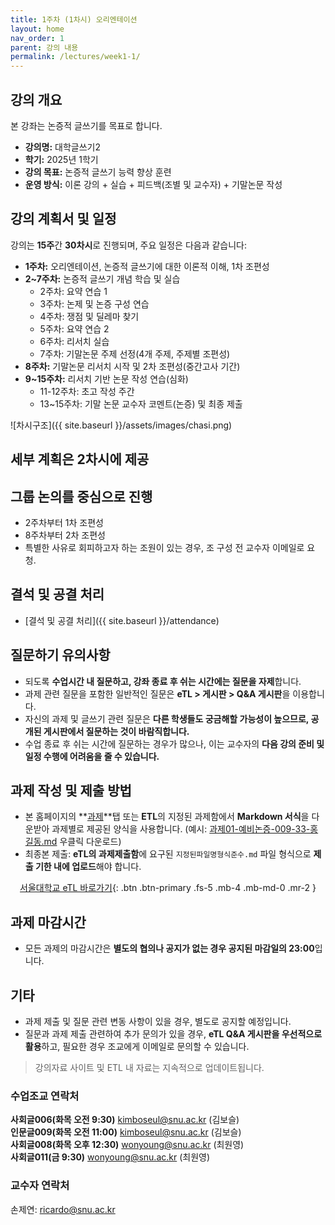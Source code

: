```yaml
---
title: 1주차 (1차시) 오리엔테이션
layout: home
nav_order: 1
parent: 강의 내용
permalink: /lectures/week1-1/
---
```


## 강의 개요

본 강좌는 논증적 글쓰기를 목표로 합니다.

- **강의명:** 대학글쓰기2
- **학기:** 2025년 1학기
- **강의 목표:** 논증적 글쓰기 능력 향상 훈련
- **운영 방식:** 이론 강의 + 실습 + 피드백(조별 및 교수자) + 기말논문 작성

## 강의 계획서 및 일정

강의는 **15주**간 **30차시**로 진행되며, 주요 일정은 다음과 같습니다:

- **1주차:** 오리엔테이션, 논증적 글쓰기에 대한 이론적 이해, 1차 조편성
- **2~7주차:** 논증적 글쓰기 개념 학습 및 실습
  - 2주차: 요약 연습 1
  - 3주차: 논제 및 논증 구성 연습
  - 4주차: 쟁점 및 딜레마 찾기
  - 5주차: 요약 연습 2
  - 6주차: 리서치 실습
  - 7주차: 기말논문 주제 선정(4개 주제, 주제별 조편성)
- **8주차:** 기말논문 리서치 시작 및 2차 조편성(중간고사 기간)
- **9~15주차:** 리서치 기반 논문 작성 연습(심화)
  - 11-12주차: 초고 작성 주간
  - 13~15주차: 기말 논문 교수자 코멘트(논증) 및 최종 제출

![차시구조]({{ site.baseurl }}/assets/images/chasi.png)

## 세부 계획은 2차시에 제공

## 그룹 논의를 중심으로 진행
- 2주차부터 1차 조편성
- 8주차부터 2차 조편성
- 특별한 사유로 회피하고자 하는 조원이 있는 경우, 조 구성 전 교수자 이메일로 요청.


## 결석 및 공결 처리

- [결석 및 공결 처리]({{ site.baseurl }}/attendance)

## 질문하기 유의사항
  
- 되도록 **수업시간 내 질문하고, 강좌 종료 후 쉬는 시간에는 질문을 자제**합니다.  
- 과제 관련 질문을 포함한 일반적인 질문은 **eTL > 게시판 > Q&A 게시판**을 이용합니다.
- 자신의 과제 및 글쓰기 관련 질문은 **다른 학생들도 궁금해할 가능성이 높으므로, 공개된 게시판에서 질문하는 것이 바람직합니다.**  
- 수업 종료 후 쉬는 시간에 질문하는 경우가 많으나, 이는 교수자의 **다음 강의 준비 및 일정 수행에 어려움을 줄 수 있습니다.**  

## 과제 작성 및 제출 방법

- 본 홈페이지의 **[과제](/assignments)**탭 또는 **ETL**의 지정된 과제함에서 **Markdown 서식**을 다운받아 과제별로 제공된 양식을 사용합니다.  (예시: [과제01-예비논증-009-33-홍길동.md](https://raw.githubusercontent.com/DeepWrite/2025SPRING/main/templates/test.md) 우클릭 다운로드)
- 최종본 제출: **eTL의 과제제출함**에 요구된 `지정된파일명형식준수.md` 파일 형식으로 **제출 기한 내에 업로드**해야 합니다.  

<div align="center"> 

[서울대학교 eTL 바로가기](https://etl.snu.ac.kr){: .btn .btn-primary .fs-5 .mb-4 .mb-md-0 .mr-2 } 

</div>

## 과제 마감시간  
- 모든 과제의 마감시간은 **별도의 협의나 공지가 없는 경우 공지된 마감일의 23:00**입니다.  

## 기타

- 과제 제출 및 질문 관련 변동 사항이 있을 경우, 별도로 공지할 예정입니다.  
- 질문과 과제 제출 관련하여 추가 문의가 있을 경우, **eTL Q&A 게시판을 우선적으로 활용**하고, 필요한 경우 조교에게 이메일로 문의할 수 있습니다.  

> 강의자료 사이트 및 ETL 내 자료는 지속적으로 업데이트됩니다.

### 수업조교 연락처

**사회글006(화목 오전 9:30)** kimboseul@snu.ac.kr (김보슬)  
**인문글009(화목 오전 11:00)** kimboseul@snu.ac.kr (김보슬)  
**사회글008(화목 오후 12:30)** wonyoung@snu.ac.kr (최원영)  
**사회글011(금 9:30)** wonyoung@snu.ac.kr (최원영)  

### 교수자 연락처  
손제연: ricardo@snu.ac.kr